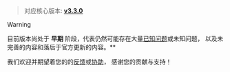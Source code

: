 > 对应核心版本: [**v3.3.0**](https://github.com/simple-robot/simpler-robot/releases/tag/v3.3.0)
    
> [!warning]
> 目前版本尚处于 **早期** 阶段，代表仍然可能存在大量[已知问题](https://github.com/simple-robot/simbot-component-miyoushe/issues)或未知问题，
以及未完善的内容和落后于官方更新的内容。**

我们欢迎并期望着您的的[反馈](https://github.com/simple-robot/simbot-component-miyoushe/issues)或[协助](https://github.com/simple-robot/simbot-component-miyoushe/pulls)，
感谢您的贡献与支持！
